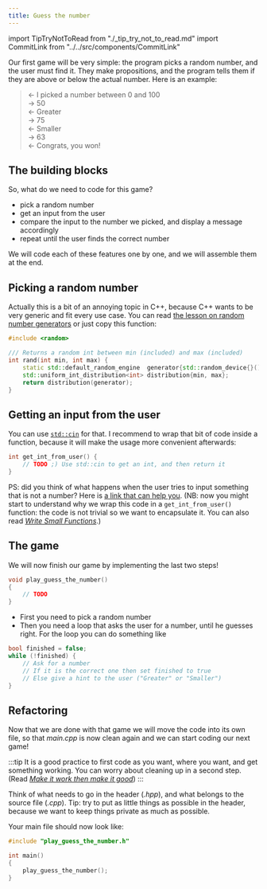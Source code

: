 ```yaml
---
title: Guess the number
---
```

import TipTryNotToRead from "./_tip_try_not_to_read.md"
import CommitLink from "../../src/components/CommitLink"

Our first game will be very simple: the program picks a random number, and the user must find it. They make propositions, and the program tells them if they are above or below the actual number. Here is an example:

> ← I picked a number between 0 and 100<br/>
  → 50<br/>
  ← Greater<br/>
  → 75<br/>
  ← Smaller<br/>
  → 63<br/>
  ← Congrats, you won!<br/>

<TipTryNotToRead />

## The building blocks

So, what do we need to code for this game?
- pick a random number
- get an input from the user
- compare the input to the number we picked, and display a message accordingly
- repeat until the user finds the correct number

We will code each of these features one by one, and we will assemble them at the end.

## Picking a random number

Actually this is a bit of an annoying topic in C++, because C++ wants to be very generic and fit every use case. You can read [the lesson on random number generators](../lessons/random) or just copy this function:

```cpp
#include <random>

/// Returns a random int between min (included) and max (included)
int rand(int min, int max) {
    static std::default_random_engine  generator{std::random_device{}()};
    std::uniform_int_distribution<int> distribution{min, max};
    return distribution(generator);
}
```

<CommitLink hash="4af54ba4cb948f6b83ec95e7720ecef2baa09646"/>

## Getting an input from the user

You can use [`std::cin`](https://en.cppreference.com/w/cpp/io/cin) for that. I recommend to wrap that bit of code inside a function, because it will make the usage more convenient afterwards:
```cpp
int get_int_from_user() {
    // TODO ;) Use std::cin to get an int, and then return it
}
```

PS: did you think of what happens when the user tries to input something that is not a number? Here is [a link that can help you](https://stackoverflow.com/questions/10349857/how-to-handle-wrong-data-type-input). (NB: now you might start to understand why we wrap this code in a `get_int_from_user()` function: the code is not trivial so we want to encapsulate it. You can also read [*Write Small Functions*]((../lessons/write-small-functions)).)

<CommitLink hash="f0b93c1f556d25dc4b4a9511f50110ed5a3765ae"/>

## The game

We will now finish our game by implementing the last two steps!

```cpp
void play_guess_the_number()
{
    // TODO
}
```

- First you need to pick a random number
- Then you need a loop that asks the user for a number, until he guesses right. For the loop you can do something like
```cpp
bool finished = false;
while (!finished) {
    // Ask for a number
    // If it is the correct one then set finished to true
    // Else give a hint to the user ("Greater" or "Smaller")
}
```

<CommitLink hash="26ea43ecc10254df0138015bb9543985dbb79090"/>

## Refactoring

Now that we are done with that game we will move the code into its own file, so that *main.cpp* is now clean again and we can start coding our next game!

:::tip
It is a good practice to first code as you want, where you want, and get something working. You can worry about cleaning up in a second step.<br/>
(Read *[Make it work then make it good](../lessons/make-it-work-then-make-it-good)*)
:::

Think of what needs to go in the header (*.hpp*), and what belongs to the source file (*.cpp*). Tip: try to put as little things as possible in the header, because we want to keep things private as much as possible.

Your main file should now look like:
```cpp
#include "play_guess_the_number.h"

int main()
{
    play_guess_the_number();
}
```

<CommitLink hash="52515fd3ad25c43df3bad4814b672ae2543941b3"/>